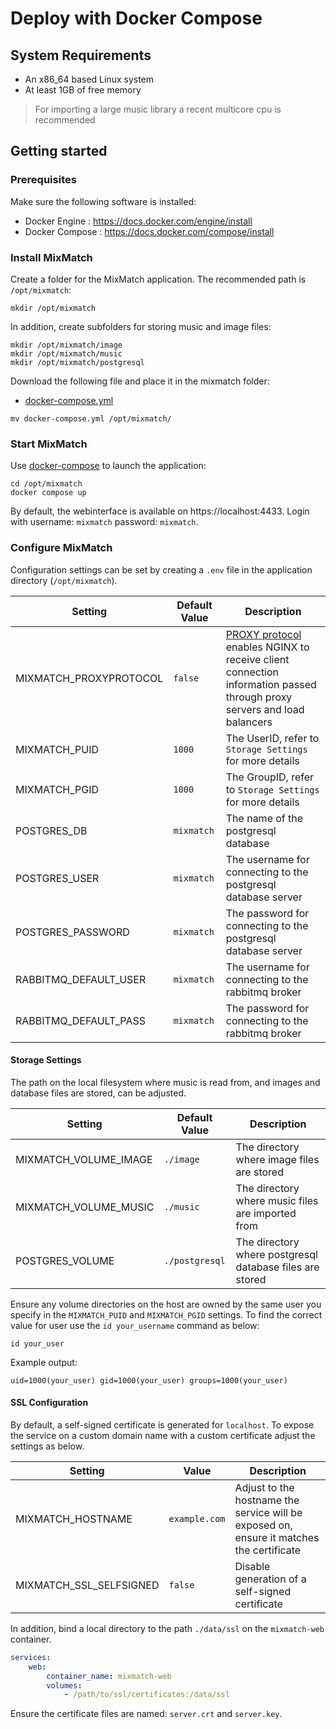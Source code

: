 # Deploy with Docker Compose

## System Requirements
* An x86_64 based Linux system
* At least 1GB of free memory

> For importing a large music library a recent multicore cpu is recommended

## Getting started
### Prerequisites
Make sure the following software is installed:

* Docker Engine : <https://docs.docker.com/engine/install>
* Docker Compose : <https://docs.docker.com/compose/install>

### Install MixMatch
Create a folder for the MixMatch application. The recommended path is ``/opt/mixmatch``:

```shell
mkdir /opt/mixmatch
```

In addition, create subfolders for storing music and image files:

```shell
mkdir /opt/mixmatch/image
mkdir /opt/mixmatch/music
mkdir /opt/mixmatch/postgresql
```

Download the following file and place it in the mixmatch folder:

* [docker-compose.yml](resources/docker-compose.yml)

```shell
mv docker-compose.yml /opt/mixmatch/
```

### Start MixMatch
Use [docker-compose](https://docs.docker.com/compose/) to launch the application:

```shell
cd /opt/mixmatch
docker compose up
```

By default, the webinterface is available on https://localhost:4433. Login with username: `mixmatch`
password: `mixmatch`.

### Configure MixMatch
Configuration settings can be set by creating a `.env` file in the application directory (`/opt/mixmatch`).

| Setting                | Default Value | Description                                                                                                             |
|------------------------|---------------|-------------------------------------------------------------------------------------------------------------------------|
| MIXMATCH_PROXYPROTOCOL | `false`       | [PROXY protocol] enables NGINX to receive client connection information passed through proxy servers and load balancers |
| MIXMATCH_PUID          | `1000`        | The UserID, refer to `Storage Settings` for more details                                                                |
| MIXMATCH_PGID          | `1000`        | The GroupID, refer to `Storage Settings` for more details                                                               |
| POSTGRES_DB            | `mixmatch`    | The name of the postgresql database                                                                                     |
| POSTGRES_USER          | `mixmatch`    | The username for connecting to the postgresql database server                                                           |
| POSTGRES_PASSWORD      | `mixmatch`    | The password for connecting to the postgresql database server                                                           |
| RABBITMQ_DEFAULT_USER  | `mixmatch`    | The username for connecting to the rabbitmq broker                                                                      |
| RABBITMQ_DEFAULT_PASS  | `mixmatch`    | The password for connecting to the rabbitmq broker                                                                      |

#### Storage Settings
The path on the local filesystem where music is read from, and images and database files are stored, can be adjusted.

| Setting               | Default Value  | Description                                              |
|-----------------------|----------------|----------------------------------------------------------|
| MIXMATCH_VOLUME_IMAGE | `./image`      | The directory where image files are stored               |
| MIXMATCH_VOLUME_MUSIC | `./music`      | The directory where music files are imported from        |
| POSTGRES_VOLUME       | `./postgresql` | The directory where postgresql database files are stored |

Ensure any volume directories on the host are owned by the same user you specify in the `MIXMATCH_PUID` and `MIXMATCH_PGID` settings.
To find the correct value for user use the `id your_username` command as below:

```shell
id your_user
```

Example output:

```shell
uid=1000(your_user) gid=1000(your_user) groups=1000(your_user)
```

#### SSL Configuration
By default, a self-signed certificate is generated for `localhost`. To expose the service on a custom
domain name with a custom certificate adjust the settings as below.

| Setting                 | Value         | Description                                                                              |
|-------------------------|---------------|------------------------------------------------------------------------------------------|
| MIXMATCH_HOSTNAME       | `example.com` | Adjust to the hostname the service will be exposed on, ensure it matches the certificate |
| MIXMATCH_SSL_SELFSIGNED | `false`       | Disable generation of a self-signed certificate                                          |

In addition, bind a local directory to the path `./data/ssl` on the `mixmatch-web` container.

```yaml
services:
    web:
        container_name: mixmatch-web
        volumes:
            - /path/to/ssl/certificates:/data/ssl
```

Ensure the certificate files are named: `server.crt` and `server.key`.

[PROXY protocol]: https://docs.nginx.com/nginx/admin-guide/load-balancer/using-proxy-protocol/
